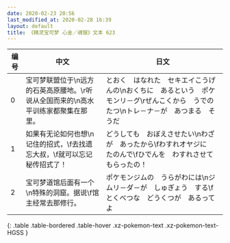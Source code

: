 ```yaml
---
date: 2020-02-23 20:56
last_modified_at: 2020-02-28 16:39
layout: default
title: 《精灵宝可梦 心金／魂银》文本 623
---
```

| 编号 | 中文 | 日文 |
| ---- | ---- | ---- |
| 0 | 宝可梦联盟位于\n远方的石英高原腰地。\r听说从全国而来的\n高水平训练家都聚集在那里。 | とおく　はなれた　セキエイこうげんの\nおくちに　あるという　ポケモンリ－グ\rぜんこくから　うでの　たつ\nトレ－ナ－が　あつまる　そうだ |
| 1 | 如果有无论如何也想\n记住的招式，\f去找遗忘大叔，\f就可以忘记秘传招式了！ | どうしても　おぼえさせたい\nわざが　あったから\fわすれオヤジに　たのんで\fひでんを　わすれさせて　もらったの！ |
| 2 | 宝可梦道馆后面有一个\n特殊的洞窟。据说\f馆主经常去那修行。 | ポケモンジムの　うらがわには\nジムリ－ダ－が　しゅぎょう　する\fとくべつな　どうくつが　あるってよ |
{: .table .table-bordered .table-hover .xz-pokemon-text .xz-pokemon-text-HGSS }